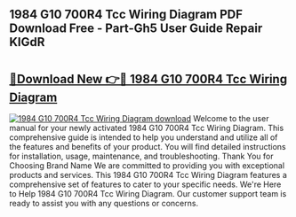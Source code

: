 ## 1984 G10 700R4 Tcc Wiring Diagram PDF Download Free - Part-Gh5 User Guide Repair KIGdR

# <h2><a href="http://dfqksga.blite.top/?on=1984+G10+700R4+Tcc+Wiring+Diagram">🔗Download New 👉🔴 1984 G10 700R4 Tcc Wiring Diagram</a></h2>

[![1984 G10 700R4 Tcc Wiring Diagram download](https://i.imgur.com/lujVjoI.png)](http://dfqksga.blite.top/?on=1984+G10+700R4+Tcc+Wiring+Diagram)
Welcome to the user manual for your newly activated 1984 G10 700R4 Tcc Wiring Diagram. This comprehensive guide is intended to help you understand and utilize all of the features and benefits of your product. You will find detailed instructions for installation, usage, maintenance, and troubleshooting. Thank You for Choosing Brand Name We are committed to providing you with exceptional products and services. This 1984 G10 700R4 Tcc Wiring Diagram features a comprehensive set of features to cater to your specific needs. We're Here to Help 1984 G10 700R4 Tcc Wiring Diagram. Our customer support team is ready to assist you with any questions or concerns.
